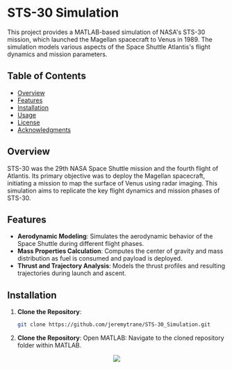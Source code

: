 # STS-30 Simulation

This project provides a MATLAB-based simulation of NASA's STS-30 mission, which launched the Magellan spacecraft to Venus in 1989. The simulation models various aspects of the Space Shuttle Atlantis's flight dynamics and mission parameters.

## Table of Contents

- [Overview](#overview)
- [Features](#features)
- [Installation](#installation)
- [Usage](#usage)
- [License](#license)
- [Acknowledgments](#acknowledgments)

## Overview

STS-30 was the 29th NASA Space Shuttle mission and the fourth flight of Atlantis. Its primary objective was to deploy the Magellan spacecraft, initiating a mission to map the surface of Venus using radar imaging. This simulation aims to replicate the key flight dynamics and mission phases of STS-30.

## Features

- **Aerodynamic Modeling**: Simulates the aerodynamic behavior of the Space Shuttle during different flight phases.
- **Mass Properties Calculation**: Computes the center of gravity and mass distribution as fuel is consumed and payload is deployed.
- **Thrust and Trajectory Analysis**: Models the thrust profiles and resulting trajectories during launch and ascent.

## Installation

1. **Clone the Repository**:
   ```bash
   git clone https://github.com/jeremytrane/STS-30_Simulation.git

2. **Clone the Repository**:
   Open MATLAB: Navigate to the cloned repository folder within MATLAB.

<div align="center">
  <img src="output/STS-30 Atlantis flight.gif" />
</div>
